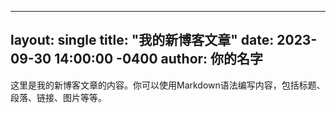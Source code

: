 
---
layout: single
title: "我的新博客文章"
date: 2023-09-30 14:00:00 -0400
author: 你的名字
---

这里是我的新博客文章的内容。你可以使用Markdown语法编写内容，包括标题、段落、链接、图片等等。
